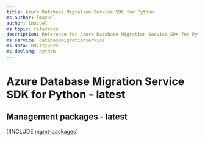 ```yaml
---
title: Azure Database Migration Service SDK for Python
ms.author: lmazuel
author: lmazuel
ms.topic: reference
description: Reference for Azure Database Migration Service SDK for Python
ms.service: databasemigrationservice
ms.data: 09/12/2022
ms.devlang: python
---
```

# Azure Database Migration Service SDK for Python - latest

## Management packages - latest
[!INCLUDE [mgmt-packages](database-migration-service-mgmt-index.md)]